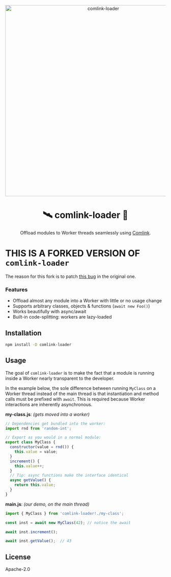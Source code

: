 <p align="center">
  <img src="https://i.imgur.com/cLb2dLG.jpg" width="600" alt="comlink-loader">
</p>
<h1 align="center">🛰 comlink-loader 📡</h1>
<p align="center">Offload modules to Worker threads seamlessly using <a href="https://github.com/GoogleChromeLabs/comlink">Comlink</a>.</p>

# THIS IS A FORKED VERSION OF `comlink-loader`

The reason for this fork is to patch [this bug](https://github.com/GoogleChromeLabs/comlink-loader/pull/16) in the original one. 

### Features

- Offload almost any module into a Worker with little or no usage change
- Supports arbitrary classes, objects & functions (`await new Foo()`)
- Works beautifully with async/await
- Built-in code-splitting: workers are lazy-loaded


## Installation

```sh
npm install -D comlink-loader
```


## Usage

The goal of `comlink-loader` is to make the fact that a module is running inside a Worker nearly transparent to the developer.

In the example below, the sole difference between running `MyClass` on a Worker thread instead of the main thread is that instantiation and method calls must be prefixed with `await`. This is required because Worker interactions are inherently asynchronous.

**my-class.js**: _(gets moved into a worker)_

```js
// Dependencies get bundled into the worker:
import rnd from 'random-int';

// Export as you would in a normal module:
export class MyClass {
  constructor(value = rnd()) {
    this.value = value;
  }
  increment() {
    this.value++;
  }
  // Tip: async functions make the interface identical
  async getValue() {
    return this.value;
  }
}
```

**main.js**: _(our demo, on the main thread)_

```js
import { MyClass } from 'comlink-loader!./my-class';

const inst = await new MyClass(42); // notice the await

await inst.increment();

await inst.getValue();  // 43
```

## License

Apache-2.0
